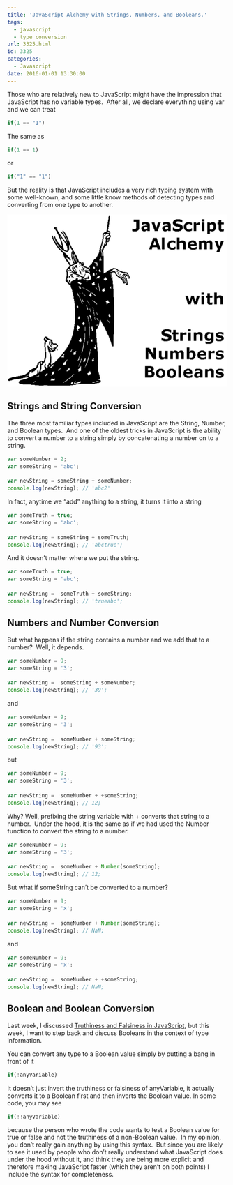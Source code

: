 ```yaml
---
title: 'JavaScript Alchemy with Strings, Numbers, and Booleans.'
tags:
  - javascript
  - type conversion
url: 3325.html
id: 3325
categories:
  - Javascript
date: 2016-01-01 13:30:00
---
```


Those who are relatively new to JavaScript might have the impression that JavaScript has no variable types.  After all, we declare everything using var and we can treat

``` javascript
if(1 == "1")
```

The same as

``` javascript
if(1 == 1)
```

or

``` javascript
if("1" == "1")
```

But the reality is that JavaScript includes a very rich typing system with some well-known, and some little know methods of detecting types and converting from one type to another.

![image](/uploads/2015/12/image-2.png "image")

Strings and String Conversion
-----------------------------

The three most familiar types included in JavaScript are the String, Number, and Boolean types.  And one of the oldest tricks in JavaScript is the ability to convert a number to a string simply by concatenating a number on to a string.

``` javascript
var someNumber = 2;
var someString = 'abc';

var newString = someString + someNumber;
console.log(newString); // 'abc2'
```

In fact, anytime we “add” anything to a string, it turns it into a string

``` javascript
var someTruth = true;
var someString = 'abc';

var newString = someString + someTruth;
console.log(newString); // 'abctrue';
```

And it doesn’t matter where we put the string.

``` javascript
var someTruth = true;
var someString = 'abc';

var newString =  someTruth + someString;
console.log(newString); // 'trueabc';
```

Numbers and Number Conversion
-----------------------------

But what happens if the string contains a number and we add that to a number?  Well, it depends.

``` javascript
var someNumber = 9;
var someString = '3';

var newString =  someString + someNumber;
console.log(newString); // '39';
```

and

``` javascript
var someNumber = 9;
var someString = '3';

var newString =  someNumber + someString;
console.log(newString); // '93';
```

but

``` javascript
var someNumber = 9;
var someString = '3';

var newString =  someNumber + +someString;
console.log(newString); // 12;
```

Why? Well, prefixing the string variable with + converts that string to a number.  Under the hood, it is the same as if we had used the Number function to convert the string to a number.

``` javascript
var someNumber = 9;
var someString = '3';

var newString =  someNumber + Number(someString);
console.log(newString); // 12;
```

But what if someString can’t be converted to a number?

``` javascript
var someNumber = 9;
var someString = 'x';

var newString =  someNumber + Number(someString);
console.log(newString); // NaN;
```

and

``` javascript
var someNumber = 9;
var someString = 'x';

var newString =  someNumber + +someString;
console.log(newString); // NaN;
```

Boolean and Boolean Conversion
------------------------------

Last week, I discussed [Truthiness and Falsiness in JavaScript](/javascript-truthy-and-falsy-pain-and-pleasure/), but this week, I want to step back and discuss Booleans in the context of type information.

You can convert any type to a Boolean value simply by putting a bang in front of it

``` javascript
if(!anyVariable)
```

It doesn’t just invert the truthiness or falsiness of anyVariable, it actually converts it to a Boolean first and then inverts the Boolean value. In some code, you may see

``` javascript
if(!!anyVariable)
```

because the person who wrote the code wants to test a Boolean value for true or false and not the truthiness of a non-Boolean value.  In my opinion, you don’t really gain anything by using this syntax.  But since you are likely to see it used by people who don’t really understand what JavaScript does under the hood without it, and think they are being more explicit and therefore making JavaScript faster (which they aren’t on both points) I include the syntax for completeness.
